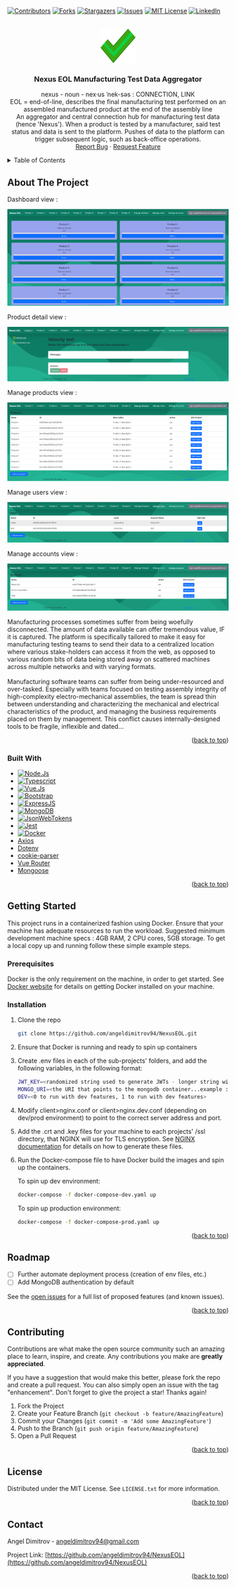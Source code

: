 <!-- Improved compatibility of back to top link: See: https://github.com/othneildrew/Best-README-Template/pull/73 -->
<a name="readme-top"></a>
<!--
*** Thanks for checking out the Best-README-Template. If you have a suggestion
*** that would make this better, please fork the repo and create a pull request
*** or simply open an issue with the tag "enhancement".
*** Don't forget to give the project a star!
*** Thanks again! Now go create something AMAZING! :D
-->



<!-- PROJECT SHIELDS -->
<!--
*** I'm using markdown "reference style" links for readability.
*** Reference links are enclosed in brackets [ ] instead of parentheses ( ).
*** See the bottom of this document for the declaration of the reference variables
*** for contributors-url, forks-url, etc. This is an optional, concise syntax you may use.
*** https://www.markdownguide.org/basic-syntax/#reference-style-links
-->
[![Contributors][contributors-shield]][contributors-url]
[![Forks][forks-shield]][forks-url]
[![Stargazers][stars-shield]][stars-url]
[![Issues][issues-shield]][issues-url]
[![MIT License][license-shield]][license-url]
[![LinkedIn][linkedin-shield]][linkedin-url]



<!-- PROJECT LOGO -->
<br />
<div align="center">
  <a href="https://github.com/angeldimitrov94/NexusEOL">
    <img src="images/nexuseol.png" alt="Logo" width="80" height="80">
  </a>

<h3 align="center">Nexus EOL Manufacturing Test Data Aggregator</h3>

  <p align="center">
    nexus - noun - nex·​us ˈnek-səs : CONNECTION, LINK<br/>
    EOL = end-of-line, describes the final manufacturing test performed on an assembled manufactured product at the end of the assembly line<br/>
    An aggregator and central connection hub for manufacturing test data (hence 'Nexus'). When a product is tested by a manufacturer, said test status and data is sent to the platform. Pushes of data to the platform can trigger subsequent logic, such as back-office operations.<br />
    <a href="https://github.com/angeldimitrov94/NexusEOL/issues">Report Bug</a>
    ·
    <a href="https://github.com/angeldimitrov94/NexusEOL/issues">Request Feature</a>
  </p>
</div>



<!-- TABLE OF CONTENTS -->
<details>
  <summary>Table of Contents</summary>
  <ol>
    <li>
      <a href="#about-the-project">About The Project</a>
      <ul>
        <li><a href="#built-with">Built With</a></li>
      </ul>
    </li>
    <li>
      <a href="#getting-started">Getting Started</a>
      <ul>
        <li><a href="#prerequisites">Prerequisites</a></li>
        <li><a href="#installation">Installation</a></li>
      </ul>
    </li>
    <li><a href="#usage">Usage</a></li>
    <li><a href="#roadmap">Roadmap</a></li>
    <li><a href="#contributing">Contributing</a></li>
    <li><a href="#license">License</a></li>
    <li><a href="#contact">Contact</a></li>
  </ol>
</details>



<!-- ABOUT THE PROJECT -->
## About The Project

Dashboard view : 

[![NexusEOL Screen Shot - dashboard][NexusEOL-screenshot-dashboard]](https://www.nexuseol.com)

Product detail view : 

[![NexusEOL Screen Shot - product][NexusEOL-screenshot-product]](https://www.nexuseol.com)

Manage products view : 

[![NexusEOL Screen Shot - manage products][NexusEOL-screenshot-manage-products]](https://www.nexuseol.com)

Manage users view : 

[![NexusEOL Screen Shot - manage users][NexusEOL-screenshot-manage-users]](https://www.nexuseol.com)

Manage accounts view : 

[![NexusEOL Screen Shot - manage accounts][NexusEOL-screenshot-manage-accounts]](https://www.nexuseol.com)

Manufacturing processes sometimes suffer from being woefully disconnected. The amount of data available can offer tremendous value, IF it is captured. The platform is specifically tailored to make it easy for manufacturing testing teams to send their data to a centralized location where various stake-holders can access it from the web, as opposed to various random bits of data being stored away on scattered machines across multiple networks and with varying formats.</br>
</br>
Manufacturing software teams can suffer from being under-resourced and over-tasked. Especially with teams focused on testing assembly integrity of high-complexity electro-mechanical assemblies, the team is spread thin between understanding and characterizing the mechanical and electrical characteristics of the product, and managing the business requirements placed on them by management. This conflict causes internally-designed tools to be fragile, inflexible and dated...</br>

<p align="right">(<a href="#readme-top">back to top</a>)</p>

### Built With

* [![Node.Js][Node.Js]][Node.Js-url]
* [![Typescript][Typescript]][Typescript-url]
* [![Vue.Js][Vue.Js]][Vue-url]
* [![Bootstrap][Bootstrap]][Bootstrap-url]
* [![ExpressJS][ExpressJS]][ExpressJS-url]
* [![MongoDB][MongoDB]][MongoDB-url]
* [![JsonWebTokens][JsonWebTokens]][JsonWebTokens-url]
* [![Jest][Jest]][Jest-url]
* [![Docker][Docker]][Docker-url]
* [Axios](Axios-url)
* [Dotenv](dotenv-url)
* [cookie-parser](cookie-parser-url)
* [Vue Router](vue-router-url)
* [Mongoose](mongoose-url)

<p align="right">(<a href="#readme-top">back to top</a>)</p>



<!-- GETTING STARTED -->
## Getting Started

This project runs in a containerized fashion using Docker. Ensure that your machine has adequate resources to run the workload. Suggested minimum development machine specs : 4GB RAM, 2 CPU cores, 5GB storage. To get a local copy up and running follow these simple example steps.

### Prerequisites

Docker is the only requirement on the machine, in order to get started. See [Docker website](https://docs.docker.com/get-docker/) for details on getting Docker installed on your machine.

### Installation

1. Clone the repo
   ```sh
   git clone https://github.com/angeldimitrov94/NexusEOL.git
   ```
2. Ensure that Docker is running and ready to spin up containers
3. Create .env files in each of the sub-projects' folders, and add the following variables, in the following format:
   ```sh
   JWT_KEY=<randomized string used to generate JWTs - longer string will be tougher to crack, in theory>
   MONGO_URI=<the URI that points to the mongodb container...example : mongodb://mongodb:27017/accounts>
   DEV=<0 to run with dev features, 1 to run with dev features>
   ```
4. Modify client>nginx.conf or client>nginx.dev.conf (depending on dev/prod environment) to point to the correct server address and port.

5. Add the .crt and .key files for your machine to each projects' /ssl directory, that NGINX will use for TLS encryption. See [NGINX documentation](https://docs.nginx.com/nginx/admin-guide/security-controls/terminating-ssl-tcp/) for details on how to generate these files.

6. Run the Docker-compose file to have Docker build the images and spin up the containers.

   To spin up dev environment:
   ```sh
   docker-compose -f docker-compose-dev.yaml up
   ```
   To spin up production environment:
   ```sh
   docker-compose -f docker-compose-prod.yaml up
   ```

<p align="right">(<a href="#readme-top">back to top</a>)</p>

<!-- ROADMAP -->
## Roadmap

- [ ] Further automate deployment process (creation of env files, etc.)
- [ ] Add MongoDB authentication by default

See the [open issues](https://github.com/angeldimitrov94/NexusEOL/issues) for a full list of proposed features (and known issues).

<p align="right">(<a href="#readme-top">back to top</a>)</p>

<!-- CONTRIBUTING -->
## Contributing

Contributions are what make the open source community such an amazing place to learn, inspire, and create. Any contributions you make are **greatly appreciated**.

If you have a suggestion that would make this better, please fork the repo and create a pull request. You can also simply open an issue with the tag "enhancement".
Don't forget to give the project a star! Thanks again!

1. Fork the Project
2. Create your Feature Branch (`git checkout -b feature/AmazingFeature`)
3. Commit your Changes (`git commit -m 'Add some AmazingFeature'`)
4. Push to the Branch (`git push origin feature/AmazingFeature`)
5. Open a Pull Request

<p align="right">(<a href="#readme-top">back to top</a>)</p>



<!-- LICENSE -->
## License

Distributed under the MIT License. See `LICENSE.txt` for more information.

<p align="right">(<a href="#readme-top">back to top</a>)</p>



<!-- CONTACT -->
## Contact

Angel Dimitrov - angeldimitrov94@gmail.com

Project Link: [https://github.com/angeldimitrov94/NexusEOL](https://github.com/angeldimitrov94/NexusEOL)

<p align="right">(<a href="#readme-top">back to top</a>)</p>



<!-- MARKDOWN LINKS & IMAGES -->
<!-- https://www.markdownguide.org/basic-syntax/#reference-style-links -->
[contributors-shield]: https://img.shields.io/github/contributors/angeldimitrov94/NexusEOL.svg?style=for-the-badge
[contributors-url]: https://github.com/angeldimitrov94/NexusEOL/graphs/contributors
[forks-shield]: https://img.shields.io/github/forks/angeldimitrov94/NexusEOL.svg?style=for-the-badge
[forks-url]: https://github.com/angeldimitrov94/NexusEOL/network/members
[stars-shield]: https://img.shields.io/github/stars/angeldimitrov94/NexusEOL.svg?style=for-the-badge
[stars-url]: https://github.com/angeldimitrov94/NexusEOL/stargazers
[issues-shield]: https://img.shields.io/github/issues/angeldimitrov94/NexusEOL.svg?style=for-the-badge
[issues-url]: https://github.com/angeldimitrov94/NexusEOL/issues
[license-shield]: https://img.shields.io/github/license/angeldimitrov94/NexusEOL.svg?style=for-the-badge
[license-url]: https://github.com/angeldimitrov94/NexusEOL/blob/master/LICENSE.txt
[linkedin-shield]: https://img.shields.io/badge/-LinkedIn-black.svg?style=for-the-badge&logo=linkedin&colorB=555
[linkedin-url]: https://linkedin.com/in/linkedin.com/in/angel-dimitrov
[product-screenshot]: images/screenshot.png
[Vue.js]: https://img.shields.io/badge/Vue.js-35495E?style=for-the-badge&logo=vuedotjs&logoColor=4FC08D
[Vue-url]: https://vuejs.org/
[Node.Js]: https://img.shields.io/badge/Node.js-43853D?style=for-the-badge&logo=node.js&logoColor=white
[Node.Js-url]: https://nodejs.dev/en/
[Bootstrap-url]: https://getbootstrap.com
[JQuery.com]: https://img.shields.io/badge/jQuery-0769AD?style=for-the-badge&logo=jquery&logoColor=white
[JQuery-url]: https://jquery.com 
[Typescript]: https://img.shields.io/badge/TypeScript-007ACC?style=for-the-badge&logo=typescript&logoColor=white
[Typescript-url]: https://www.typescriptlang.org/
[Bootstrap]: https://img.shields.io/badge/Bootstrap-563D7C?style=for-the-badge&logo=bootstrap&logoColor=white
[Bootstrap-url]: https://getbootstrap.com/
[ExpressJS]: 	https://img.shields.io/badge/Express.js-404D59?style=for-the-badge
[ExpressJS-url]: https://expressjs.com/
[MongoDB]: 	https://img.shields.io/badge/MongoDB-4EA94B?style=for-the-badge&logo=mongodb&logoColor=white
[MongoDB-url]: https://www.mongodb.com/
[JsonWebTokens]: 	https://img.shields.io/badge/json%20web%20tokens-323330?style=for-the-badge&logo=json-web-tokens&logoColor=pink
[JsonWebTokens-url]: https://jwt.io/
[Jest]: 	https://img.shields.io/badge/Jest-323330?style=for-the-badge&logo=Jest&logoColor=white
[Jest-url]: https://jestjs.io/
[Docker]: 	https://img.shields.io/badge/docker-%230db7ed.svg?style=for-the-badge&logo=docker&logoColor=white
[Docker-url]: https://www.docker.com/
[cookie-parser-url]: https://www.npmjs.com/package/cookie-parser
[vue-router-url]: https://router.vuejs.org/
[mongoose-url]: https://mongoosejs.com/
[NexusEOL-screenshot-dashboard]: images/dashboard.png
[NexusEOL-screenshot-product]: images/product.png
[NexusEOL-screenshot-manage-products]: images/manage_products.png
[NexusEOL-screenshot-manage-users]: images/manage_users.png
[NexusEOL-screenshot-manage-accounts]: images/manage_accounts.png